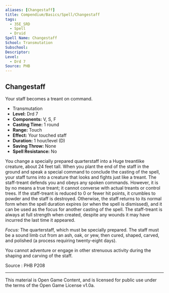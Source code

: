 ```yaml
---
aliases: [Changestaff]
title: Compendium/Basics/Spell/Changestaff
tags: 
  - 35E_SRD
  - Spell
  - Druid
Spell Name: Changestaff
School: Transmutation
Subschool: 
Descriptor: 
Level:
  - Drd 7
Source: PHB
---
```


## Changestaff

Your staff becomes a treant on command.

- Transmutation
- **Level:** Drd 7
- **Components:** V, S, F
- **Casting Time:** 1 round
- **Range:** Touch
- **Effect:** Your touched staff
- **Duration:** 1 hour/level (D)
- **Saving Throw:** None
- **Spell Resistance:** No

You change a specially prepared quarterstaff into a Huge treantlike creature, about 24 feet tall. When you plant the end of the staff in the ground and speak a special command to conclude the casting of the spell, your staff turns into a creature that looks and fights just like a treant. The staff-treant defends you and obeys any spoken commands. However, it is by no means a true treant; it cannot converse with actual treants or control trees. If the staff-treant is reduced to 0 or fewer hit points, it crumbles to powder and the staff is destroyed. Otherwise, the staff returns to its normal form when the spell duration expires (or when the spell is dismissed), and it can be used as the focus for another casting of the spell. The staff-treant is always at full strength when created, despite any wounds it may have incurred the last time it appeared.

_Focus:_ The quarterstaff, which must be specially prepared. The staff must be a sound limb cut from an ash, oak, or yew, then cured, shaped, carved, and polished (a process requiring twenty-eight days).

You cannot adventure or engage in other strenuous activity during the shaping and carving of the staff.

Source : PHB P208

---

This material is Open Game Content, and is licensed for public use under  
the terms of the Open Game License v1.0a.
